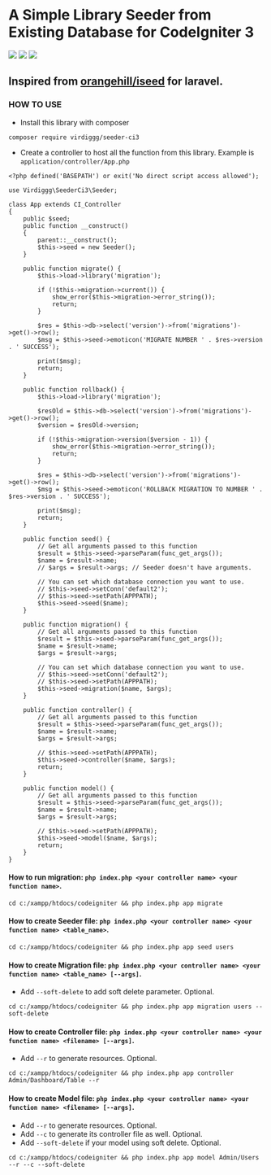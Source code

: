 # A Simple Library Seeder from Existing Database for CodeIgniter 3

<img src="https://img.shields.io/packagist/php-v/virdiggg/seeder-ci3" /> <img src="https://img.shields.io/badge/codeigniter--version-3-green" /> <img src="https://img.shields.io/github/license/virdiggg/seeder-ci3" />

## Inspired from [orangehill/iseed](https://github.com/orangehill/iseed) for laravel.

### HOW TO USE
- Install this library with composer
```
composer require virdiggg/seeder-ci3
```
- Create a controller to host all the function from this library. Example is `application/controller/App.php`
```
<?php defined('BASEPATH') or exit('No direct script access allowed');

use Virdiggg\SeederCi3\Seeder;

class App extends CI_Controller
{
    public $seed;
    public function __construct()
    {
        parent::__construct();
        $this->seed = new Seeder();
    }

    public function migrate() {
		$this->load->library('migration');

		if (!$this->migration->current()) {
			show_error($this->migration->error_string());
			return;
		}

		$res = $this->db->select('version')->from('migrations')->get()->row();
		$msg = $this->seed->emoticon('MIGRATE NUMBER ' . $res->version . ' SUCCESS');

		print($msg);
		return;
    }

    public function rollback() {
		$this->load->library('migration');

		$resOld = $this->db->select('version')->from('migrations')->get()->row();
		$version = $resOld->version;

		if (!$this->migration->version($version - 1)) {
			show_error($this->migration->error_string());
			return;
		}

		$res = $this->db->select('version')->from('migrations')->get()->row();
		$msg = $this->seed->emoticon('ROLLBACK MIGRATION TO NUMBER ' . $res->version . ' SUCCESS');

		print($msg);
		return;
    }

    public function seed() {
		// Get all arguments passed to this function
		$result = $this->seed->parseParam(func_get_args());
		$name = $result->name;
		// $args = $result->args; // Seeder doesn't have arguments.

		// You can set which database connection you want to use.
		// $this->seed->setConn('default2');
		// $this->seed->setPath(APPPATH);
		$this->seed->seed($name);
    }

    public function migration() {
		// Get all arguments passed to this function
		$result = $this->seed->parseParam(func_get_args());
		$name = $result->name;
		$args = $result->args;

		// You can set which database connection you want to use.
		// $this->seed->setConn('default2');
		// $this->seed->setPath(APPPATH);
		$this->seed->migration($name, $args);
    }

    public function controller() {
		// Get all arguments passed to this function
		$result = $this->seed->parseParam(func_get_args());
		$name = $result->name;
		$args = $result->args;

		// $this->seed->setPath(APPPATH);
		$this->seed->controller($name, $args);
		return;
    }

    public function model() {
		// Get all arguments passed to this function
		$result = $this->seed->parseParam(func_get_args());
		$name = $result->name;
		$args = $result->args;

		// $this->seed->setPath(APPPATH);
		$this->seed->model($name, $args);
		return;
    }
}
```

#### How to run migration: `php index.php <your controller name> <your function name>`.
```
cd c:/xampp/htdocs/codeigniter && php index.php app migrate
```
#### How to create Seeder file: `php index.php <your controller name> <your function name> <table_name>`.
```
cd c:/xampp/htdocs/codeigniter && php index.php app seed users
```
#### How to create Migration file: `php index.php <your controller name> <your function name> <table_name> [--args]`.
- Add `--soft-delete` to add soft delete parameter. Optional.
```
cd c:/xampp/htdocs/codeigniter && php index.php app migration users --soft-delete
```
#### How to create Controller file: `php index.php <your controller name> <your function name> <filename> [--args]`.
- Add `--r` to generate resources. Optional.
```
cd c:/xampp/htdocs/codeigniter && php index.php app controller Admin/Dashboard/Table --r
```
#### How to create Model file: `php index.php <your controller name> <your function name> <filename> [--args]`.
- Add `--r` to generate resources. Optional.
- Add `--c` to generate its controller file as well. Optional.
- Add `--soft-delete` if your model using soft delete. Optional.
```
cd c:/xampp/htdocs/codeigniter && php index.php app model Admin/Users --r --c --soft-delete
```
